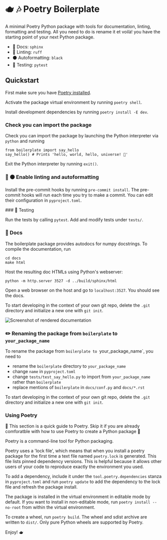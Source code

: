 # 🫖 🎶 Poetry Boilerplate

A minimal Poetry Python package with tools for documentation, linting, formatting and testing. All you need to do is rename it et voilà! you have the starting point of your next Python package.

- 📜 Docs: `sphinx`
- 🧰 Linting: `ruff`
- ⚫ Autoformatting: `black`
- 🧪 Testing: `pytest`

## Quickstart

First make sure you have [Poetry installed](https://python-poetry.org/docs/).

Activate the package virtual environment by running `poetry shell`. 

Install development dependencies by running `poetry install -E dev`.

### Check you can import the package

Check you can import the package by launching the Python interpreter via `python` and running
```
from boilerplate import say_hello
say_hello() # Prints 'hello, world, hello, universe! 💫'
``` 

Exit the Python interpreter by running `exit()`.

### 🧰 ⚫  Enable linting and autoformatting

Install the pre-commit hooks by running `pre-commit install`. The pre-commit hooks will run each time you try to make a commit. You can edit their configuration in `pyproject.toml`.

### 🧪 Testing

Run the tests by calling `pytest`. Add and modify tests under `tests/`.

### 📜 Docs

The boilerplate package provides autodocs for numpy docstrings. To compile the documentation, run
```
cd docs
make html
```
Host the resulting doc HTMLs using Python's webserver:
```
python -m http.server 3527 -d ../build/sphinx/html
``` 
Open a web browser on the host and go to `localhost:3527`. You should see the docs.

To start developing in the context of your own git repo, delete the `.git` directory and initialize a new one with `git init`. 

![Screenshot of rendered documentation](assets/docs-screenshot.png)

### ✏️ Renaming the package from `boilerplate` to `your_package_name`

To rename the package from `boilerplate to `your_package_name`, you need to
* rename the `boilerplate` directory to `your_package_name`
* change `name` in `pyproject.toml`
* change `tests/test_say_hello.py` to import from `your_package_name` rather than `boilerplate`
* replace mentions of `boilerplate` in `docs/conf.py` and `docs/*.rst` 

To start developing in the context of your own git repo, delete the `.git` directory and initialize a new one with `git init`. 

### Using Poetry

🚨 This section is a quick guide to Poetry. Skip it if you are already comforatble with how to use Poetry to create a Python package 🚨

Poetry is a command-line tool for Python packaging.  

Poetry uses a 'lock file', which means that when you install a poetry package for the first time a text file named `poetry.lock` is generated. This file lists pinned dependency versions. This is helpful because it allows other users of your code to reproduce exactly the environment you used.

To add a dependency, include it under the `tool.poetry.dependencies` stanza in `pyproject.toml` and run `poetry update` to add the dependency to the lock file and refresh the package install.

The package is installed in the virtual environment in editable mode by default. If you want to install in non-editable mode, run `poetry install --no-root` from within the virtual environment.

To create a wheel, run `poetry build`. The wheel and sdist archive are written to `dist/`. Only pure Python wheels are supported by Poetry.

Enjoy! 🫖